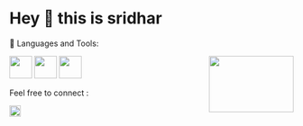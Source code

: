 # Hey 👋 this is sridhar






🔨 Languages and Tools:


[<img src="https://user-images.githubusercontent.com/67998630/132938402-3cf935dd-b0dc-44dc-bbbc-ae635c6d9532.png" width="40" height="40">](https://www.python.org)   [<img src="https://user-images.githubusercontent.com/67998630/132938398-f6bc1704-18dc-4528-88b5-464a3dbb02f7.jpg" width="40" height="40">](https://www.java.com/en/) [<img src="https://user-images.githubusercontent.com/67998630/132938397-4f32afe2-0394-4119-8cbd-a4d55befc408.png" width="40" height="40">](https://nodejs.org/en/) <img align="right" width="150" height="100" src="https://user-images.githubusercontent.com/67998630/132938609-a74ced3c-1b2d-4323-aa82-5944148667ec.gif">



Feel free to connect :

[<img src="https://user-images.githubusercontent.com/67998630/132637299-6efaf5c7-72fc-40a4-8f24-4fad4b1d61aa.png" width="20" height="20">](https://www.linkedin.com/in/sridhar-d-69ba63203/)








